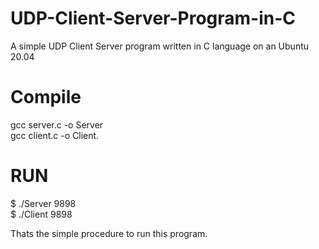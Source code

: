# UDP-Client-Server-Program-in-C
A simple UDP Client Server program written in C language on an Ubuntu 20.04
# Compile
gcc server.c -o Server <br />
gcc client.c -o Client.
# RUN
$ ./Server 9898<br />
$ ./Client 9898<br />

Thats the simple procedure to run this program.
